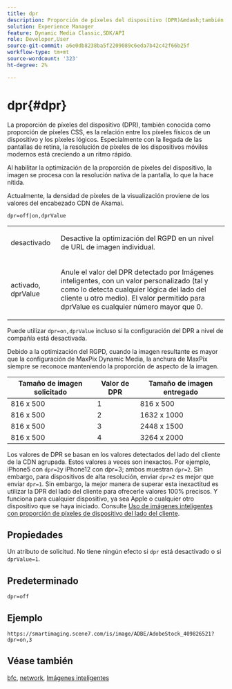 ```yaml
---
title: dpr
description: Proporción de píxeles del dispositivo (DPR)&mdash;también conocido como proporción de píxeles CSS&mdash;es la relación entre los píxeles físicos de un dispositivo y los píxeles lógicos.
solution: Experience Manager
feature: Dynamic Media Classic,SDK/API
role: Developer,User
source-git-commit: a6e0db8238ba5f2209089c6eda7b42c42f66b25f
workflow-type: tm+mt
source-wordcount: '323'
ht-degree: 2%

---
```


# dpr{#dpr}

La proporción de píxeles del dispositivo (DPR), también conocida como proporción de píxeles CSS, es la relación entre los píxeles físicos de un dispositivo y los píxeles lógicos. Especialmente con la llegada de las pantallas de retina, la resolución de píxeles de los dispositivos móviles modernos está creciendo a un ritmo rápido.

Al habilitar la optimización de la proporción de píxeles del dispositivo, la imagen se procesa con la resolución nativa de la pantalla, lo que la hace nítida.

Actualmente, la densidad de píxeles de la visualización proviene de los valores del encabezado CDN de Akamai.

`dpr=off|on,dprValue`

<table id="simpletable_4CB26F72A56D4515B767C303F8E8A1CF"> 
 <tr class="strow"> 
  <td class="stentry"> <p> <span class="codeph"> <span class="varname"> desactivado </span> </span> </p> </td> 
  <td class="stentry"> <p>Desactive la optimización del RGPD en un nivel de URL de imagen individual. </p> </td> 
 </tr> 
 <tr class="strow"> 
  <td class="stentry"> <p> <span class="codeph"> <span class="varname"> activado, dprValue </span> </span> </p> </td> 
  <td class="stentry"> <p>Anule el valor del DPR detectado por Imágenes inteligentes, con un valor personalizado (tal y como lo detecta cualquier lógica del lado del cliente u otro medio). El valor permitido para dprValue es cualquier número mayor que 0. </p> </td> 
 </tr> 
</table>


Puede utilizar `dpr=on,dprValue` incluso si la configuración del DPR a nivel de compañía está desactivada.

Debido a la optimización del RGPD, cuando la imagen resultante es mayor que la configuración de MaxPix Dynamic Media, la anchura de MaxPix siempre se reconoce manteniendo la proporción de aspecto de la imagen.

| Tamaño de imagen solicitado | Valor de DPR | Tamaño de imagen entregado |
|-|-|-|
| 816 x 500 | 1 | 816 x 500 |
| 816 x 500 | 2 | 1632 x 1000 |
| 816 x 500 | 3 | 2448 x 1500 |
| 816 x 500 | 4 | 3264 x 2000 |

Los valores de DPR se basan en los valores detectados del lado del cliente de la CDN agrupada. Estos valores a veces son inexactos. Por ejemplo, iPhone5 con `dpr=2`y iPhone12 con dpr=3; ambos muestran `dpr=2`. Sin embargo, para dispositivos de alta resolución, enviar `dpr=2` es mejor que enviar `dpr=1`. Sin embargo, la mejor manera de superar esta inexactitud es utilizar la DPR del lado del cliente para ofrecerle valores 100% precisos. Y funciona para cualquier dispositivo, ya sea Apple o cualquier otro dispositivo que se haya iniciado. Consulte [Uso de imágenes inteligentes con proporción de píxeles de dispositivo del lado del cliente](https://experienceleague.adobe.com/docs/experience-manager-cloud-service/content/assets/dynamicmedia/client-side-dpr.html?lang=en).

## Propiedades

Un atributo de solicitud. No tiene ningún efecto si `dpr` está desactivado o si `dprValue=1`.

## Predeterminado

`dpr=off`


## Ejemplo

`https://smartimaging.scene7.com/is/image/ADBE/AdobeStock_409826521?dpr=on,3`


## Véase también

[bfc](/help/aem-is-ir-api/is-api/http-ref/image-serving-api-ref/c-http-protocol-reference/c-command-reference/r-bfc.md), [network](/help/aem-is-ir-api/is-api/http-ref/image-serving-api-ref/c-http-protocol-reference/c-command-reference/r-network.md), [Imágenes inteligentes](https://experienceleague.adobe.com/docs/experience-manager-cloud-service/content/assets/dynamicmedia/imaging-faq.html?lang=en)